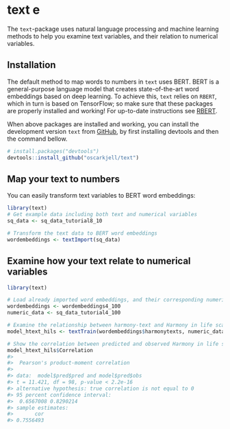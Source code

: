 
<!-- README.md is generated from README.Rmd. Please edit that file -->

# text e

<!-- badges: start -->

<!-- badges: end -->

The `text`-package uses natural language processing and machine learning
methods to help you examine text variables, and their relation to
numerical variables.

## Installation

<!--You can install the released version of text from [CRAN](https://CRAN.R-project.org) with:

``` r
install.packages("text")
```-->

The default method to map words to numbers in `text` uses BERT. BERT is
a general-purpose language model that creates state-of-the-art word
embeddings based on deep learning. To achieve this, `text` relies on
`RBERT`, which in turn is based on TensorFlow; so make sure that these
packages are properly installed and working\! For up-to-date
instructions see [RBERT](https://github.com/johnERgordon/RBERT).

When above packages are installed and working, you can install the
development version `text` from [GitHub](https://github.com/), by first
installing devtools and then the command bellow.

``` r
# install.packages("devtools")
devtools::install_github("oscarkjell/text")
```

## Map your text to numbers

You can easily transform text variables to BERT word embeddings:

``` r
library(text)
# Get example data including both text and numerical variables
sq_data <- sq_data_tutorial8_10

# Transform the text data to BERT word embeddings
wordembeddings <- textImport(sq_data)
```

## Examine how your text relate to numerical variables

``` r
library(text)

# Load already imported word embeddings, and their corresponding numeric variables
wordembeddings <- wordembeddings4_100
numeric_data <- sq_data_tutorial4_100

# Examine the relationship between harmony-text and Harmony in life scale (HILS) scores
model_htext_hils <- textTrain(wordembeddings$harmonytexts, numeric_data$hilstotal)

# Show the correlation between predicted and observed Harmony in life scale scores
model_htext_hils$Correlation
#> 
#>  Pearson's product-moment correlation
#> 
#> data:  model$pred$pred and model$pred$obs
#> t = 11.421, df = 98, p-value < 2.2e-16
#> alternative hypothesis: true correlation is not equal to 0
#> 95 percent confidence interval:
#>  0.6567008 0.8290214
#> sample estimates:
#>       cor 
#> 0.7556493
```

<!--
<img src="man/figures/README-pressure-1.png" width="100%" />

In that case, don't forget to commit and push the resulting figure files, so they display on GitHub!-->
